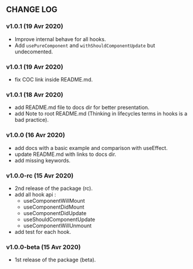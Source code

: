 ## CHANGE LOG

### v1.0.1 (19 Avr 2020)

- Improve internal behave for all hooks.
- Add `usePureComponent` and `withShouldComponentUpdate` but undecomented.

### v1.0.1 (19 Avr 2020)

- fix COC link inside README.md.

### v1.0.1 (18 Avr 2020)

- add README.md file to docs dir for better presentation.
- add Note to root README.md (Thinking in lifecycles terms in hooks is a bad practice).

### v1.0.0 (16 Avr 2020)

- add docs with a basic example and comparison with useEffect.
- update README.md with links to docs dir.
- add missing keywords.

### v1.0.0-rc (15 Avr 2020)

- 2nd release of the package (rc).
- add all hook api :
  - useComponentWillMount
  - useComponentDidMount
  - useComponentDidUpdate
  - useShouldComponentUpdate
  - useComponentWillUnmount
- add test for each hook.

### v1.0.0-beta (15 Avr 2020)

- 1st release of the package (beta).
